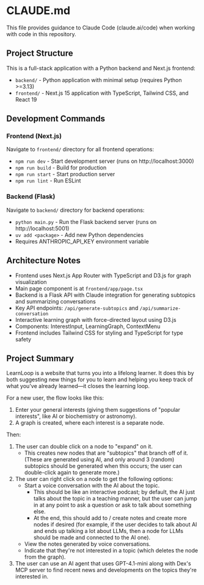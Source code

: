 # CLAUDE.md

This file provides guidance to Claude Code (claude.ai/code) when working with code in this repository.

## Project Structure

This is a full-stack application with a Python backend and Next.js frontend:

- `backend/` - Python application with minimal setup (requires Python >=3.13)
- `frontend/` - Next.js 15 application with TypeScript, Tailwind CSS, and React 19

## Development Commands

### Frontend (Next.js)
Navigate to `frontend/` directory for all frontend operations:
- `npm run dev` - Start development server (runs on http://localhost:3000)
- `npm run build` - Build for production
- `npm run start` - Start production server
- `npm run lint` - Run ESLint

### Backend (Flask)
Navigate to `backend/` directory for backend operations:
- `python main.py` - Run the Flask backend server (runs on http://localhost:5001)
- `uv add <package>` - Add new Python dependencies
- Requires ANTHROPIC_API_KEY environment variable

## Architecture Notes

- Frontend uses Next.js App Router with TypeScript and D3.js for graph visualization
- Main page component is at `frontend/app/page.tsx`
- Backend is a Flask API with Claude integration for generating subtopics and summarizing conversations
- Key API endpoints: `/api/generate-subtopics` and `/api/summarize-conversation`
- Interactive learning graph with force-directed layout using D3.js
- Components: InterestInput, LearningGraph, ContextMenu
- Frontend includes Tailwind CSS for styling and TypeScript for type safety

## Project Summary

LearnLoop is a website that turns you into a lifelong learner. It does this by both suggesting new things for you to learn and helping you keep track of what you've already learned—it closes the learning loop.

For a new user, the flow looks like this:
1. Enter your general interests (giving them suggestions of "popular interests", like AI or biochemistry or astronomy).
2. A graph is created, where each interest is a separate node.

Then:
1. The user can double click on a node to "expand" on it.
	- This creates new nodes that are "subtopics" that branch off of it. (These are generated using AI, and only around 3 (random) subtopics should be generated when this occurs; the user can double-click again to generate more.)
2. The user can right click on a node to get the following options:
	- Start a voice conversation with the AI about the topic.
		- This should be like an interactive podcast; by default, the AI just talks about the topic in a teaching manner, but the user can jump in at any point to ask a question or ask to talk about something else.
		- At the end, this should add to / create notes and create more nodes if desired (for example, if the user decides to talk about AI and ends up talking a lot about LLMs, then a node for LLMs should be made and connected to the AI one).
	- View the notes generated by voice conversations.
	- Indicate that they're not interested in a topic (which deletes the node from the graph).
3. The user can use an AI agent that uses GPT-4.1-mini along with Dex's MCP server to find recent news and developments on the topics they're interested in.